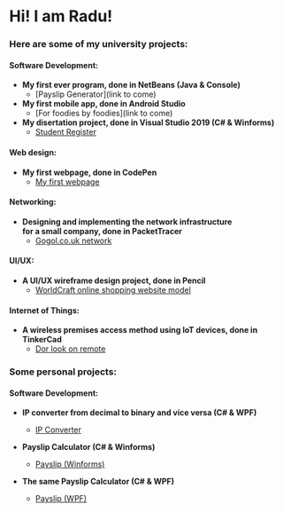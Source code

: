 <h1> Hi! I am Radu! </h1>

<h3> Here are some of my university projects: </h3>

<h4> Software Development: </h4>

- <b> My first ever program, done in NetBeans (Java & Console) </b>
	- [Payslip Generator](link to come)
- <b> My first mobile app, done in Android Studio </b>
	- [For foodies by foodies](link to come)
- <b> My disertation project, done in Visual Studio 2019 (C# & Winforms) </b>
	- [Student Register](https://github.com/RaduVantu/StudentRegister)

<h4> Web design: </h4>

- <b> My first webpage, done in CodePen </b>
	- [My first webpage](https://github.com/RaduVantu/MyFirstWebpage)

<h4> Networking: </h4>

- <b> Designing and implementing the network infrastructure <br/> 
      for a small company, done in PacketTracer </b>
	- [Gogol.co.uk network](https://github.com/RaduVantu/SmallNetworkInfrastructure)
	
<h4> UI/UX: </h4>

- <b> A UI/UX wireframe design project, done in Pencil </b>
	- [WorldCraft online shopping website model](https://github.com/RaduVantu/MyFirstUIDesignWireframes)
	
<h4> Internet of Things: </h4>

- <b> A wireless premises access method using IoT devices, done in TinkerCad </b>
	- [Dor look on remote](https://github.com/RaduVantu/MyFirstIoTDevice)

<h3> Some personal projects: </h3>

<h4> Software Development: </h4>

- <b> IP converter from decimal to binary and vice versa (C# & WPF) </b>
	- [IP Converter](https://github.com/RaduVantu/IPConverter)

- <b> Payslip Calculator (C# & Winforms) </b>
	- [Payslip (Winforms)](https://github.com/RaduVantu/PayslipCalculator-Winforms)

- <b> The same Payslip Calculator (C# & WPF) </b>
	- [Payslip (WPF)](https://github.com/RaduVantu/PayslipCalculator-WPF)
